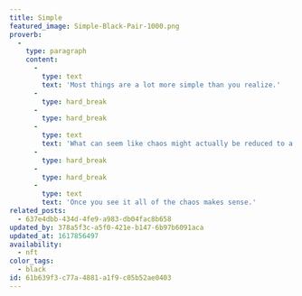 ```yaml
---
title: Simple
featured_image: Simple-Black-Pair-1000.png
proverb:
  -
    type: paragraph
    content:
      -
        type: text
        text: 'Most things are a lot more simple than you realize.'
      -
        type: hard_break
      -
        type: hard_break
      -
        type: text
        text: 'What can seem like chaos might actually be reduced to a very simple pattern if you look deeply.'
      -
        type: hard_break
      -
        type: hard_break
      -
        type: text
        text: 'Once you see it all of the chaos makes sense.'
related_posts:
  - 637e4dbb-434d-4fe9-a983-db04fac8b658
updated_by: 378a5f3c-a5f0-421e-b147-6b97b6091aca
updated_at: 1617856497
availability:
  - nft
color_tags:
  - black
id: 61b639f3-c77a-4881-a1f9-c05b52ae0403
---
```

